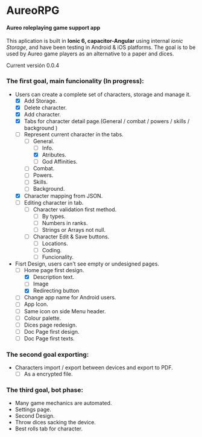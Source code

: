 # AureoRPG
#### Aureo roleplaying game support app

This aplication is built in **Ionic 6, capacitor-Angular** using internal *ionic Storage*, and have been testing in Android  & iOS platforms.
The goal is to be used by Aureo game players as an alternative to a paper and dices.

Current versión 0.0.4 

### The first goal, main funcionality (In progress):
- Users can create a complete set of characters, storage and manage it.
  - [x] Add Storage.
  - [x] Delete character.
  - [x] Add character.
  - [x] Tabs for character detail page.(General / combat / powers / skills / background )
  - [ ] Represent current character in the tabs.
    - [ ] General.
      - [ ] Info.
      - [x] Atributes.
      - [ ] God Affinities.
    - [ ] Combat.
    - [ ] Powers.
    - [ ] Skills.
    - [ ] Background.
  - [x] Character mapping from JSON.
  - [ ] Editing character in tab.
    - [ ] Character validation first method.
      - [ ] By types.
      - [ ] Numbers in ranks.
      - [ ] Strings or Arrays not null.
    - [ ] Character Edit & Save buttons.
      - [ ] Locations.
      - [ ] Coding.
      - [ ] Funcionality.
 
- Fisrt Design, users can't see empty or undesigned pages.
  - [ ] Home page first design.
    - [x] Description text.
    - [ ] Image
    - [x] Redirecting button
  - [ ] Change app name for Android users.
  - [ ] App Icon.
  - [ ] Same icon on side Menu header.
  - [ ] Colour palette.
  - [ ] Dices page redesign.
  - [ ] Doc Page first design.
  - [ ] Doc Page first texts.

### The second goal exporting:
- Characters import / export between devices and export to PDF.
	- [ ] As a encrypted file.

### The third goal, bot phase: 
- Many game mechanics are automated.
- Settings page.
- Second Design.
- Throw dices sacking the device.
- Best rolls tab for character.

